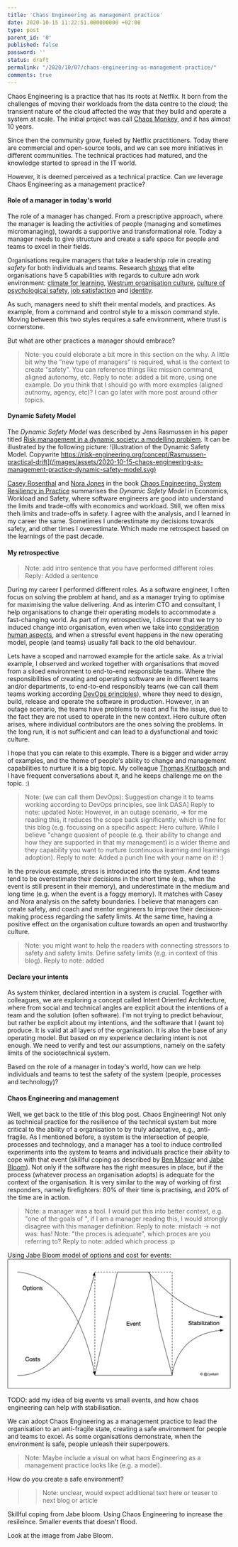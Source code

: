 ```yaml
---
title: 'Chaos Engineering as management practice'
date: 2020-10-15 11:22:51.000000000 +02:00
type: post
parent_id: '0'
published: false
password: ''
status: draft
permalink: "/2020/10/07/chaos-engineering-as-management-practice/"
comments: true
---
```

Chaos Engineering is a practice that has its roots at Netflix. It born from the challenges of moving their workloads from the data centre to the cloud; the transient nature of the cloud affected the way that they build and operate a system at scale. The initial project was call [Chaos Monkey](https://netflixtechblog.com/the-netflix-simian-army-16e57fbab116), and it has almost 10 years.

Since then the community grow, fueled by Netflix practitioners. Today there are commercial and open-source tools, and we can see more initiatives in different communities. The technical practices had matured, and the knowledge started to spread in the IT world. 

However, it is deemed perceived as a technical practice. Can we leverage Chaos Engineering as a management practice?

#### Role of a manager in today's world

The role of a manager has changed. From a prescriptive approach, where the manager is leading the activities of people (managing and sometimes micromanaging), towards a supportive and transformational role. Today a manager needs to give structure and create a safe space for people and teams to excel in their fields.

Organisations require managers that take a leadership role in creating *safety* for both individuals and teams. Research [shows](https://www.devops-research.com/research.html) that elite organisations have 5 capabilities with regards to culture adn work environment: [climate for learning](https://cloud.google.com/solutions/devops/devops-culture-learning-culture), [Westrum organisation culture](https://cloud.google.com/solutions/devops/devops-culture-westrum-organizational-culture), [culture of psychological safety](https://rework.withgoogle.com/blog/five-keys-to-a-successful-google-team/), [job satisfaction](https://cloud.google.com/solutions/devops/devops-culture-job-satisfaction) and [identity](https://www.jstor.org/stable/25148670).

As such, managers need to shift their mental models, and practices. As example, from a command and control style to a misson command style. Moving between this two styles requires a safe environment, where trust is cornerstone.

But what are other practices a manager should embrace?
> Note: you could eleborate a bit more in this section on the why. A little bit why the "new type of managers" is required, what is the context to create "safety". You can reference things like mission command, aligned autonomy, etc.
> Reply to note: added a bit more, using one example. Do you think that I should go with more examples (aligned autnomy, agency, etc)? I can go later with more post around other topics.

#### Dynamic Safety Model

The *Dynamic Safety Model* was described by Jens Rasmussen in his paper titled [Risk management in a dynamic society: a modelling problem](https://www.sciencedirect.com/science/article/pii/S0925753597000520). It can be illustrated by the following picture:
![Ilustration of the Dynamic Safety Model. Copywrite https://risk-engineering.org/concept/Rasmussen-practical-drift](/images/assets/2020-10-15-chaos-engineering-as-management-practice-dynamic-safety-model.svg)

[Casey Rosenthal](https://twitter.com/caseyrosenthal) and [Nora Jones](https://twitter.com/nora_js) in the book [Chaos Engineering, System Resiliency in Practice](https://www.oreilly.com/library/view/chaos-engineering/9781492043850/) summarises the *Dynamic Safety Model* in Economics, Workload and Safety, where software engineers are good into understand the limits and trade-offs with economics and workload. Still, we often miss theh limits and trade-offs in safety. I agree with the analysis, and I learned in my career the same. Sometimes I underestimate my decisions towards safety, and other times I overestimate. Which made me retrospect based on the learnings of the past decade.

#### My retrospective

> Note: add intro sentence that you have performed different roles
> Reply: Added a sentence

During my career I performed different roles. As a software engineer, I often focus on solving the problem at hand, and as a manager trying to optimise for maximising the value delivering. And as interim CTO and consultant, I help organisations to change their operating models to accommodate a fast-changing world. As part of my retrospective, I discover that we try to induced change into organisation, even when we take into [consideration human aspects](https://www.joaorosa.io/2020/08/18/using-team-topologies-to-discover-and-improve-reliability-qualities/), and when a stressful event happens in the new operating model, people (and teams) usually fall back to the old behaviour. 

Lets have a scoped and narrowed example for the article sake. As a trivial example, I observed and worked together with organisations that moved from a siloed environment to end-to-end responsible teams. Where the responsibilities of creating and operating software are in different teams and/or departments, to end-to-end responsibly teams (we can call them teams working according [DevOps principles](https://www.devopsagileskills.org/dasa-devops-principles/)), where they need to design, build, release and operate the software in production. However, in an outage scenario, the teams have problems to react and fix the issue, due to the fact they are not used to operate in the new context. Hero culture often arises, where individual contributors are the ones solving the problems. In the long run, it is not sufficient and can lead to a dysfunctional and toxic culture.

I hope that you can relate to this example. There is a bigger and wider array of examples, and the theme of people's ability to change and management capabilities to nurture it is a big topic. My colleague [Thomas Kruitbosch](https://www.linkedin.com/in/thomas-kruitbosch-386498/) and I have frequent conversations about it, and he keeps challenge me on the topic. :)

> Note: (we can call them DevOps): Suggestion change it to teams working according to DevOps principles, see link DASA]
> Reply to note: updated
> Note: However, in an outage scenario, => for me reading this, it reduces the scope back significantly, which is fine for this blog (e.g. focussing on a specific aspect: Hero culture. While I believe "change quosient of people (e.g. their ability to change and how they are supported in that my management) is a wider theme and they capability you want to nurture (continuous learning and learnings adoption).
> Reply to note: Added a punch line with your name on it! :)

In the previous example, stress is introduced into the system. And teams tend to be overestimate their decisions in the short time (e.g., when the event is still present in their memory), and underestimate in the medium and long time (e.g. when the event is a foggy memory). It matches with Casey and Nora analysis on the safety boundaries. I believe that managers can create safety, and coach and mentor engineers to improve their decision-making process regarding the safety limits. At the same time, having a positive effect on the organisation culture towards an open and trustworthy culture. 

> Note: you might want to help the readers with connecting stressors to safety and safety limits. Define safety limits (e.g. in context of this blog).
> Reply to note: added 

#### Declare your intents

As system thinker, declared intention in a system is crucial. Together with colleagues, we are exploring a concept called Intent Oriented Architecture, where from social and technical angles are explicit about the intentions of a team and the solution (often software). I'm not trying to predict behaviour, but rather be explicit about my intentions, and the software that I (want to) produce. It is valid at all layers of the organisation. It is also the base of any operating model. But based on my experience declaring intent is not enough. We need to verify and test our assumptions, namely on the safety limits of the sociotechnical system. 

Based on the role of a manager in today's world, how can we help individuals and teams to test the safety of the system (people, processes and technology)?

#### Chaos Engineering and management

Well, we get back to the title of this blog post. Chaos Engineering! Not only as technical practice for the resilience of the technical system but more critical to the ability of a organisation to by truly adaptative, e.g., anti-fragile. As I mentioned before, a system is the intersection of people, processes and technology, and a manager has a tool to induce controlled experiments into the system to teams and individuals practice their ability to cope with that event (skillful coping as described by [Ben Mosior](https://twitter.com/hiredthought) and [Jabe Bloom](https://twitter.com/cyetain)). Not only if the software has the right measures in place, but if the process (whatever process an organisation adopts) is adequate for the context of the organisation. It is very similar to the way of working of first responders, namely firefighters: 80% of their time is practising, and 20% of the time are in action. 

> Note: a manager was a tool. I would put this into better context, e.g. "one of the goals of ", if I am a manager reading this, I would strongly disagree with this manager definition.
> Reply to note: mistach -> not was: has! 
> Note: "the proces is adequate", which proces are you referring to?
> Reply to note: added which process :p

Using Jabe Bloom model of options and cost for events:
![Options and Costs for a event. Copywrite Jabe Bloom](/images/assets/2020-10-15-chaos-engineering-as-management-practice-event-jabe-bloom.jpg)

TODO: add  my idea of big events vs small events, and how chaos engineering can help with stabilisation.

We can adopt Chaos Engineering as a management practice to lead the organisation to an anti-fragile state, creating a safe environment for people and teams to excel. As some organisations demonstrate, when the environment is safe, people unleash their superpowers.
> Note: Maybe include a visual on what haos Engineering as a management practice looks like (e.g. a model).

How do you create a safe environment? 
>> Note: unclear, would expect additional text here or teaser to next blog or article


Skillful coping from Jabe bloom. Using Chaos Engineering to increase the resileince. Smaller events that doesn't flood.

Look at the image from Jabe Bloom.
